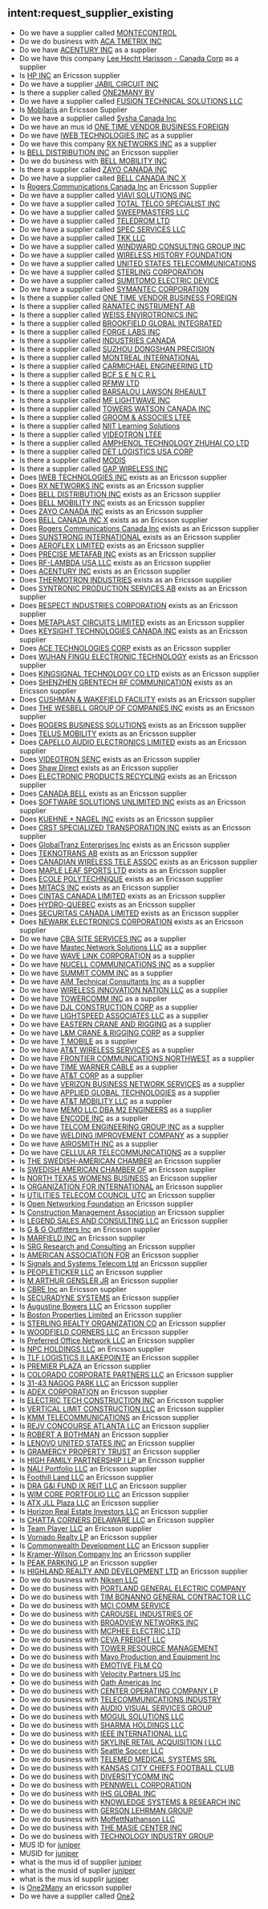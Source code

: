 ## intent:request_supplier_existing
- Do we have a supplier called [MONTECONTROL](supplier_name)
- Do we do business with [ACA TMETRIX INC](supplier_name)
- Do we have [ACENTURY INC](supplier_name) as a supplier
- Do we have this company [Lee Hecht Harisson - Canada Corp](supplier_name) as a supplier
- Is [HP INC](supplier_name) an Ericsson supplier
- Do we have a supplier [JABIL CIRCUIT INC](supplier_name) 
- Is there a supplier called [ONE2MANY BV](supplier_name)
- Do we have a supplier called [FUSION TECHNICAL SOLUTIONS LLC](supplier_name)
- Is [Mobilaris](supplier_name) an Ericsson Supplier
- Do we have a supplier called [Sysha Canada Inc](supplier_name)
- Do we have an mus id [ONE TIME VENDOR BUSINESS FOREIGN](supplier_name) 
- Do we have [IWEB TECHNOLOGIES INC](supplier_name) as a supplier
- Do we have this company [RX NETWORKS INC](supplier_name) as a supplier
- Is [BELL DISTRIBUTION INC](supplier_name) an Ericsson supplier
- Do we do business with [BELL MOBILITY INC](supplier_name)
- Is there a supplier called [ZAYO CANADA INC](supplier_name)
- Do we have a supplier called [BELL CANADA INC X](supplier_name)
- Is [Rogers Communications Canada Inc](supplier_name) an Ericsson Supplier
- Do we have a supplier called [VIAVI SOLUTIONS INC](supplier_name)
- Do we have a supplier called [TOTAL TELCO SPECIALIST INC](supplier_name)
- Do we have a supplier called [SWEEPMASTERS LLC](supplier_name)
- Do we have a supplier called [TELEDROM LTD](supplier_name)
- Do we have a supplier called [SPEC SERVICES LLC](supplier_name)
- Do we have a supplier called [TKK LLC](supplier_name)
- Do we have a supplier called [WINDWARD CONSULTING GROUP INC](supplier_name)
- Do we have a supplier called [WIRELESS HISTORY FOUNDATION](supplier_name)
- Do we have a supplier called [UNITED STATES TELECOMMUNICATIONS](supplier_name)
- Do we have a supplier called [STERLING CORPORATION](supplier_name)
- Do we have a supplier called [SUMITOMO ELECTRIC DEVICE](supplier_name)
- Do we have a supplier called [SYMANTEC CORPORATION](supplier_name)
- Is there a supplier called [ONE TIME VENDOR BUSINESS FOREIGN](supplier_name)
- Is there a supplier called [RANATEC INSTRUMENT AB](supplier_name)
- Is there a supplier called [WEISS ENVIROTRONICS INC](supplier_name)
- Is there a supplier called [BROOKFIELD GLOBAL INTEGRATED](supplier_name)
- Is there a supplier called [FORGE LABS INC](supplier_name)
- Is there a supplier called [INDUSTRIES CANADA](supplier_name)
- Is there a supplier called [SUZHOU DONGSHAN PRECISION](supplier_name)
- Is there a supplier called [MONTREAL INTERNATIONAL](supplier_name)
- Is there a supplier called [CARMICHAEL ENGINEERING LTD](supplier_name)
- Is there a supplier called [BCF S E N C R L](supplier_name)
- Is there a supplier called [RFMW LTD](supplier_name)
- Is there a supplier called [BARSALOU LAWSON RHEAULT](supplier_name)
- Is there a supplier called [MF LIGHTWAVE INC](supplier_name)
- Is there a supplier called [TOWERS WATSON CANADA INC](supplier_name)
- Is there a supplier called [GROOM & ASSOCIES LTEE](supplier_name)
- Is there a supplier called [NIIT Learning Solutions](supplier_name)
- Is there a supplier called [VIDEOTRON LTEE](supplier_name)
- Is there a supplier called [AMPHENOL TECHNOLOGY ZHUHAI CO LTD](supplier_name)
- Is there a supplier called [DET LOGISTICS USA CORP](supplier_name)
- Is there a supplier called [MODIS](supplier_name)
- Is there a supplier called [GAP WIRELESS INC](supplier_name)
- Does [IWEB TECHNOLOGIES INC](supplier_name) exists as an Ericsson supplier
- Does [RX NETWORKS INC](supplier_name) exists as an Ericsson supplier
- Does [BELL DISTRIBUTION INC](supplier_name) exists as an Ericsson supplier
- Does [BELL MOBILITY INC](supplier_name) exists as an Ericsson supplier
- Does [ZAYO CANADA INC](supplier_name) exists as an Ericsson supplier
- Does [BELL CANADA INC X](supplier_name) exists as an Ericsson supplier
- Does [Rogers Communications Canada Inc](supplier_name) exists as an Ericsson supplier
- Does [SUNSTRONG INTERNATIONAL](supplier_name) exists as an Ericsson supplier
- Does [AEROFLEX LIMITED](supplier_name) exists as an Ericsson supplier
- Does [PRECISE METAFAB INC](supplier_name) exists as an Ericsson supplier
- Does [RF-LAMBDA USA LLC](supplier_name) exists as an Ericsson supplier
- Does [ACENTURY INC](supplier_name) exists as an Ericsson supplier
- Does [THERMOTRON INDUSTRIES](supplier_name) exists as an Ericsson supplier
- Does [SYNTRONIC PRODUCTION SERVICES AB](supplier_name) exists as an Ericsson supplier
- Does [RESPECT INDUSTRIES CORPORATION](supplier_name) exists as an Ericsson supplier
- Does [METAPLAST CIRCUITS LIMITED](supplier_name) exists as an Ericsson supplier
- Does [KEYSIGHT TECHNOLOGIES CANADA INC](supplier_name) exists as an Ericsson supplier
- Does [ACE TECHNOLOGIES CORP](supplier_name) exists as an Ericsson supplier
- Does [WUHAN FINGU ELECTRONIC TECHNOLOGY](supplier_name) exists as an Ericsson supplier
- Does [KINGSIGNAL TECHNOLOGY CO LTD](supplier_name) exists as an Ericsson supplier
- Does [SHENZHEN GRENTECH RF COMMUNICATION](supplier_name) exists as an Ericsson supplier
- Does [CUSHMAN & WAKEFIELD FACILITY](supplier_name) exists as an Ericsson supplier
- Does [THE WESBELL GROUP OF COMPANIES INC](supplier_name) exists as an Ericsson supplier
- Does [ROGERS BUSINESS SOLUTIONS](supplier_name) exists as an Ericsson supplier
- Does [TELUS MOBILITY](supplier_name) exists as an Ericsson supplier
- Does [CAPELLO AUDIO ELECTRONICS LIMITED](supplier_name) exists as an Ericsson supplier
- Does [VIDEOTRON SENC](supplier_name) exists as an Ericsson supplier
- Does [Shaw Direct](supplier_name) exists as an Ericsson supplier
- Does [ELECTRONIC PRODUCTS RECYCLING](supplier_name) exists as an Ericsson supplier
- Does [CANADA BELL](supplier_name) exists as an Ericsson supplier
- Does [SOFTWARE SOLUTIONS UNLIMITED INC](supplier_name) exists as an Ericsson supplier
- Does [KUEHNE + NAGEL INC](supplier_name) exists as an Ericsson supplier
- Does [CRST SPECIALIZED TRANSPORATION INC](supplier_name) exists as an Ericsson supplier
- Does [GlobalTranz Enterprises Inc](supplier_name) exists as an Ericsson supplier
- Does [TEKNOTRANS AB](supplier_name) exists as an Ericsson supplier
- Does [CANADIAN WIRELESS TELE ASSOC](supplier_name) exists as an Ericsson supplier
- Does [MAPLE LEAF SPORTS LTD](supplier_name) exists as an Ericsson supplier
- Does [ECOLE POLYTECHNIQUE](supplier_name) exists as an Ericsson supplier
- Does [MITACS INC](supplier_name) exists as an Ericsson supplier
- Does [CINTAS CANADA LIMITED](supplier_name) exists as an Ericsson supplier
- Does [HYDRO-QUEBEC](supplier_name) exists as an Ericsson supplier
- Does [SECURITAS CANADA LIMITED](supplier_name) exists as an Ericsson supplier
- Does [NEWARK ELECTRONICS CORPORATION](supplier_name) exists as an Ericsson supplier
- Do we have [CBA SITE SERVICES INC](supplier_name) as a supplier
- Do we have [Mastec Network Solutions LLC](supplier_name) as a supplier
- Do we have [WAVE LINK CORPORATION](supplier_name) as a supplier
- Do we have [NUCELL COMMUNICATIONS INC](supplier_name) as a supplier
- Do we have [SUMMIT COMM INC](supplier_name) as a supplier
- Do we have [AIM Technical Consultants Inc](supplier_name) as a supplier
- Do we have [WIRELESS INNOVATION NATION LLC](supplier_name) as a supplier
- Do we have [TOWERCOMM INC](supplier_name) as a supplier
- Do we have [DJL CONSTRUCTION CORP](supplier_name) as a supplier
- Do we have [LIGHTSPEED ASSOCIATES LLC](supplier_name) as a supplier
- Do we have [EASTERN CRANE AND RIGGING](supplier_name) as a supplier
- Do we have [L&M CRANE & RIGGING CORP](supplier_name) as a supplier
- Do we have [T MOBILE](supplier_name) as a supplier
- Do we have [AT&T WIRELESS SERVICES](supplier_name) as a supplier
- Do we have [FRONTIER COMMUNICATIONS NORTHWEST](supplier_name) as a supplier
- Do we have [TIME WARNER CABLE](supplier_name) as a supplier
- Do we have [AT&T CORP](supplier_name) as a supplier
- Do we have [VERIZON BUSINESS NETWORK SERVICES](supplier_name) as a supplier
- Do we have [APPLIED GLOBAL TECHNOLOGIES](supplier_name) as a supplier
- Do we have [AT&T MOBILITY LLC](supplier_name) as a supplier
- Do we have [MEMO LLC DBA M2 ENGINEERS](supplier_name) as a supplier
- Do we have [ENCODE INC](supplier_name) as a supplier
- Do we have [TELCOM ENGINEERING GROUP INC](supplier_name) as a supplier
- Do we have [WELDING IMPROVEMENT COMPANY](supplier_name) as a supplier
- Do we have [AIROSMITH INC](supplier_name) as a supplier
- Do we have [CELLULAR TELECOMMUNICATIONS](supplier_name) as a supplier
- Is [THE SWEDISH-AMERICAN CHAMBER](supplier_name) an Ericsson supplier
- Is [SWEDISH AMERICAN CHAMBER OF](supplier_name) an Ericsson supplier
- Is [NORTH TEXAS WOMENS BUSINESS](supplier_name) an Ericsson supplier
- Is [ORGANIZATION FOR INTERNATIONAL](supplier_name) an Ericsson supplier
- Is [UTILITIES TELECOM COUNCIL UTC](supplier_name) an Ericsson supplier
- Is [Open Networking Foundation](supplier_name) an Ericsson supplier
- Is [Construction Management Association](supplier_name) an Ericsson supplier
- Is [LEGEND SALES AND CONSULTING LLC](supplier_name) an Ericsson supplier
- Is [G & G Outfitters Inc](supplier_name) an Ericsson supplier
- Is [MARFIELD INC](supplier_name) an Ericsson supplier
- Is [SRG Research and Consulting](supplier_name) an Ericsson supplier
- Is [AMERICAN ASSOCIATION FOR](supplier_name) an Ericsson supplier
- Is [Signals and Systems Telecom Ltd](supplier_name) an Ericsson supplier
- Is [PEOPLETICKER LLC](supplier_name) an Ericsson supplier
- Is [M ARTHUR GENSLER JR](supplier_name) an Ericsson supplier
- Is [CBRE Inc](supplier_name) an Ericsson supplier
- Is [SECURADYNE SYSTEMS](supplier_name) an Ericsson supplier
- Is [Augustine Bowers LLC](supplier_name) an Ericsson supplier
- Is [Boston Properties Limited](supplier_name) an Ericsson supplier
- Is [STERLING REALTY ORGANIZATION CO](supplier_name) an Ericsson supplier
- Is [WOODFIELD CORNERS LLC](supplier_name) an Ericsson supplier
- Is [Preferred Office Network LLC](supplier_name) an Ericsson supplier
- Is [NPC HOLDINGS LLC](supplier_name) an Ericsson supplier
- Is [TLF LOGISTICS II LAKEPOINTE](supplier_name) an Ericsson supplier
- Is [PREMIER PLAZA](supplier_name) an Ericsson supplier
- Is [COLORADO CORPORATE PARTNERS LLC](supplier_name) an Ericsson supplier
- Is [31-43 NAGOG PARK LLC](supplier_name) an Ericsson supplier
- Is [ADEX CORPORATION](supplier_name) an Ericsson supplier
- Is [ELECTRIC TECH CONSTRUCTION INC](supplier_name) an Ericsson supplier
- Is [VERTICAL LIMIT CONSTRUCTION LLC](supplier_name) an Ericsson supplier
- Is [KMM TELECOMMUNICATIONS](supplier_name) an Ericsson supplier
- Is [REJV CONCOURSE ATLANTA LLC](supplier_name) an Ericsson supplier
- Is [ROBERT A BOTHMAN](supplier_name) an Ericsson supplier
- Is [LENOVO UNITED STATES INC](supplier_name) an Ericsson supplier
- Is [GRAMERCY PROPERTY TRUST](supplier_name) an Ericsson supplier
- Is [HIGH FAMILY PARTNERSHIP I LP](supplier_name) an Ericsson supplier
- Is [NALI Portfolio LLC](supplier_name) an Ericsson supplier
- Is [Foothill Land LLC](supplier_name) an Ericsson supplier
- Is [DRA G&I FUND IX REIT LLC](supplier_name) an Ericsson supplier
- Is [WIM CORE PORTFOLIO LLC](supplier_name) an Ericsson supplier
- Is [ATX JLL Plaza LLC](supplier_name) an Ericsson supplier
- Is [Horizon Real Estate Investors LLC](supplier_name) an Ericsson supplier
- Is [CHATTA CORNERS DELAWARE LLC](supplier_name) an Ericsson supplier
- Is [Team Player LLC](supplier_name) an Ericsson supplier
- Is [Vornado Realty LP](supplier_name) an Ericsson supplier
- Is [Commonwealth Development LLC](supplier_name) an Ericsson supplier
- Is [Kramer-Wilson Company Inc](supplier_name) an Ericsson supplier
- Is [PEAK PARKING LP](supplier_name) an Ericsson supplier
- Is [HIGHLAND REALTY AND DEVELOPMENT LTD](supplier_name) an Ericsson supplier
- Do we do business with [Niksen LLC](supplier_name)
- Do we do business with [PORTLAND GENERAL ELECTRIC COMPANY](supplier_name)
- Do we do business with [TIM BONANNO GENERAL CONTRACTOR LLC](supplier_name)
- Do we do business with [MCI COMM SERVICE](supplier_name)
- Do we do business with [CAROUSEL INDUSTRIES OF](supplier_name)
- Do we do business with [BROADVIEW NETWORKS INC](supplier_name)
- Do we do business with [MCPHEE ELECTRIC LTD](supplier_name)
- Do we do business with [CEVA FREIGHT LLC](supplier_name)
- Do we do business with [TOWER RESOURCE MANAGEMENT](supplier_name)
- Do we do business with [Mayo Production and Equipment Inc](supplier_name)
- Do we do business with [EMOTIVE FILM CO](supplier_name)
- Do we do business with [Velocity Partners US Inc](supplier_name)
- Do we do business with [Oath Americas Inc](supplier_name)
- Do we do business with [CENTER OPERATING COMPANY LP](supplier_name)
- Do we do business with [TELECOMMUNICATIONS INDUSTRY](supplier_name)
- Do we do business with [AUDIO VISUAL SERVICES GROUP](supplier_name)
- Do we do business with [MOGUL SOLUTIONS LLC](supplier_name)
- Do we do business with [SHARMA HOLDINGS LLC](supplier_name)
- Do we do business with [IEEE INTERNATIONAL LLC](supplier_name)
- Do we do business with [SKYLINE RETAIL ACQUISITION I LLC](supplier_name)
- Do we do business with [Seattle Soccer LLC](supplier_name)
- Do we do business with [TELEMED MEDICAL SYSTEMS SRL](supplier_name)
- Do we do business with [KANSAS CITY CHIEFS FOOTBALL CLUB](supplier_name)
- Do we do business with [DIVERSITYCOMM INC](supplier_name)
- Do we do business with [PENNWELL CORPORATION](supplier_name)
- Do we do business with [IHS GLOBAL INC](supplier_name)
- Do we do business with [KNOWLEDGE SYSTEMS & RESEARCH INC](supplier_name)
- Do we do business with [GERSON LEHRMAN GROUP](supplier_name)
- Do we do business with [MoffettNathanson LLC](supplier_name)
- Do we do business with [THE MASIE CENTER INC](supplier_name)
- Do we do business with [TECHNOLOGY INDUSTRY GROUP](supplier_name)
- MUS ID for [juniper](supplier_name)
- MUSID for [juniper](supplier_name)
- what is the mus id of supplier [juniper](supplier_name)
- what is the musid of suplier [juniper](supplier_name)
- what is the mus id supplir [juniper](supplier_name)
- is [One2Many](supplier_name) an ericsson supplier
- Do we have a supplier called [One2](supplier_name)
